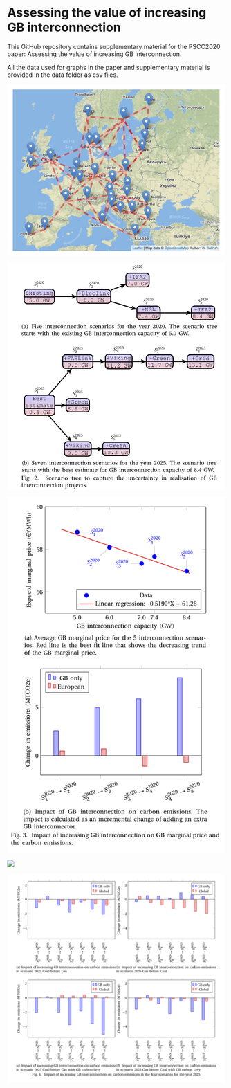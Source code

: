 # Assessing the value of increasing GB interconnection
This GitHub repository contains supplementary material for the PSCC2020 paper: Assessing the value of increasing GB interconnection.

All the data used for graphs in the paper and supplementary material is provided in the data folder as csv files.

![](EuropeanRepNetwork.png)

![](Scenarios.png)

![](2020_results.png)

![](2020_results_1.png)

![](co2_2025.png)
